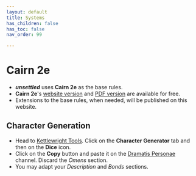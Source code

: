 ```yaml
---
layout: default
title: Systems
has_children: false
has_toc: false
nav_order: 99

---
```


# Cairn 2e

- ***unsettled*** uses **Cairn 2e** as the base rules.
- **Cairn 2e**'s <a href="https://cairnrpg.com/second-edition/" target="_blank">website version</a> and <a href="https://drive.google.com/file/d/1b8mFMxYSdlwrsfwhT0CNalPoW9gdl5uE/view?usp=drivesdk" target="_blank">PDF version</a> are available for free.
- Extensions to the base rules, when needed, will be published on this website.

## Character Generation

- Head to <a href="https://kettlewright.com/tools/" target="_blank">Kettlewright Tools</a>. Click on the **Character Generator** tab and then on the **Dice** icon.
- Click on the **Copy** button and paste it on the [Dramatis Personae](https://discord.com/channels/1060840338777964565/1340382334674927647) channel. Discard the *Omens* section.
- You may adapt your *Description* and *Bonds* sections.